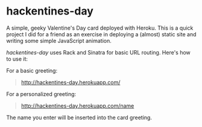 hackentines-day
===============
A simple, geeky Valentine's Day card deployed with Heroku. This is a quick project I did for a friend as an exercise in deploying a (almost) static site and writing some simple JavaScript animation.

*hackentines-day* uses Rack and Sinatra for basic URL routing. Here's how to use it:

For a basic greeting:

>http://hackentines-day.herokuapp.com/

For a personalized greeting:

>http://hackentines-day.herokuapp.com/name

The name you enter will be inserted into the card greeting.
